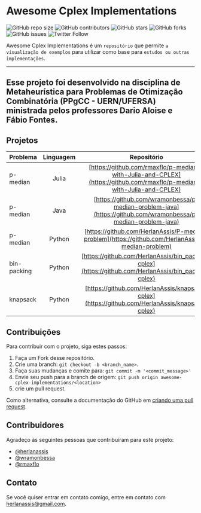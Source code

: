 # Awesome Cplex Implementations

![GitHub repo size](https://img.shields.io/github/repo-size/herlanassis/awesome-cplex-implementations)
![GitHub contributors](https://img.shields.io/github/contributors/herlanassis/awesome-cplex-implementations)
![GitHub stars](https://img.shields.io/github/stars/herlanassis/awesome-cplex-implementations?style=social)
![GitHub forks](https://img.shields.io/github/forks/herlanassis/awesome-cplex-implementations?style=social)
![GitHub issues](https://img.shields.io/github/issues-raw/herlanassis/awesome-cplex-implementations?style=social)
![Twitter Follow](https://img.shields.io/twitter/follow/herlanassis?style=social)

Awesome Cplex Implementations é um `repositório` que permite `a visualização de exemplos` para utilizar como base para `estudos ou outras implementações`.

---
Esse projeto foi desenvolvido na disciplina de Metaheurística para Problemas de Otimização Combinatória (PPgCC - UERN/UFERSA) ministrada pelos professores Dario Aloise e Fábio Fontes.
---

## Projetos

| Problema    | Linguagem |                                                      Repositório                                                       |
| :---------- | :-------: | :--------------------------------------------------------------------------------------------------------------------: |
| p-median    |   Julia   | [https://github.com/rmaxflo/p-mediana-with-Julia-and-CPLEX](https://github.com/rmaxflo/p-mediana-with-Julia-and-CPLEX) |
| p-median    |   Java    |      [https://github.com/wramonbessa/p-median-problem-java](https://github.com/wramonbessa/p-median-problem-java)      |
| p-median    |  Python   |           [https://github.com/HerlanAssis/P-median-problem](https://github.com/HerlanAssis/P-median-problem)           |
| bin-packing |  Python   |          [https://github.com/HerlanAssis/bin_packing-cplex](https://github.com/HerlanAssis/bin_packing-cplex)          |
| knapsack    |  Python   |             [https://github.com/HerlanAssis/knapsack-cplex](https://github.com/HerlanAssis/knapsack-cplex)             |

## Contribuições

Para contribuir com o projeto, siga estes passos:

1. Faça um Fork desse repositório.
2. Crie uma branch: `git checkout -b <branch_name>`.
3. Faça suas mudanças e comite para: `git commit -m '<commit_message>'`
4. Envie seu push para a branch de origem: `git push origin awesome-cplex-implementations/<location>`
5. crie um pull request.

Como alternativa, consulte a documentação do GitHub em [criando uma pull request](https://help.github.com/pt/github/collaborating-with-issues-and-pull-requests/creating-a-pull-request).

## Contribuidores

Agradeço às seguintes pessoas que contribuíram para este projeto:

- [@herlanassis](https://github.com/herlanassis)
- [@wramonbessa](https://github.com/wramonbessa)
- [@rmaxflo](https://github.com/rmaxflo)

## Contato

Se você quiser entrar em contato comigo, entre em contato com herlanassis@gmail.com.
